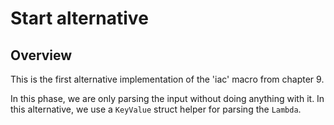# Start alternative

## Overview

This is the first alternative implementation of the 'iac' macro from chapter 9.

In this phase, we are only parsing the input without doing anything with it. In this alternative, we use a `KeyValue` struct helper for parsing the `Lambda`.
